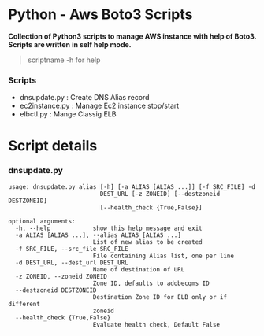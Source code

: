 # Python - Aws Boto3 Scripts
**Collection of Python3 scripts to manage AWS instance with help of Boto3. Scripts are written in self help mode.**
> scriptname -h for help

### Scripts 
- dnsupdate.py               : Create DNS Alias record
- ec2instance.py             : Manage Ec2 instance stop/start
- elbctl.py                  : Mange Classig ELB 

# Script details

### dnsupdate.py
``` 
usage: dnsupdate.py alias [-h] [-a ALIAS [ALIAS ...]] [-f SRC_FILE] -d
                          DEST_URL [-z ZONEID] [--destzoneid DESTZONEID]
                          [--health_check {True,False}]

optional arguments:
  -h, --help            show this help message and exit
  -a ALIAS [ALIAS ...], --alias ALIAS [ALIAS ...]
                        List of new alias to be created
  -f SRC_FILE, --src_file SRC_FILE
                        File containing Alias list, one per line
  -d DEST_URL, --dest_url DEST_URL
                        Name of destination of URL
  -z ZONEID, --zoneid ZONEID
                        Zone ID, defaults to adobecqms ID
  --destzoneid DESTZONEID
                        Destination Zone ID for ELB only or if different
                        zoneid
  --health_check {True,False} 
                        Evaluate health check, Default False 
```

